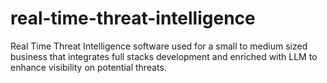 # real-time-threat-intelligence
Real Time Threat Intelligence software used for a small to medium sized business that integrates full stacks development and enriched with LLM to enhance visibility on potential threats.
